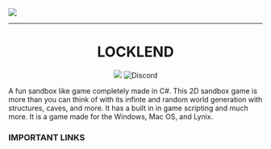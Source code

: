 ![](https://imgur.com/download/6aZQ61R/)


***


<h1 align="center">LOCKLEND</h1>
<p align="center"><img src="https://img.shields.io/github/issues/locklend-development-team/Locklend.svg?style=for-the-badge"> <img alt="Discord" src="https://img.shields.io/discord/476074775589158913.svg?color=blue&label=Discord&style=for-the-badge"></p>

A fun sandbox like game completely made in C#. This 2D sandbox game is more than you can think of with its infinte and random world generation with structures, caves, and more. It has a built in in game scripting and much more. It is a game made for the Windows, Mac OS, and Lynix.

### IMPORTANT LINKS
